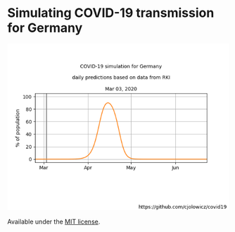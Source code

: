 # Simulating COVID-19 transmission for Germany

![covid19.gif](covid19.gif)

Available under the [MIT license](LICENSE).

